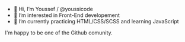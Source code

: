 - 👋 Hi, I’m Youssef / @youssicode
- 👀 I’m interested in Front-End developement
- 🌱 I’m currently practicing HTML/CSS/SCSS and learning JavaScript

I'm happy to be one of the Github comunity.

